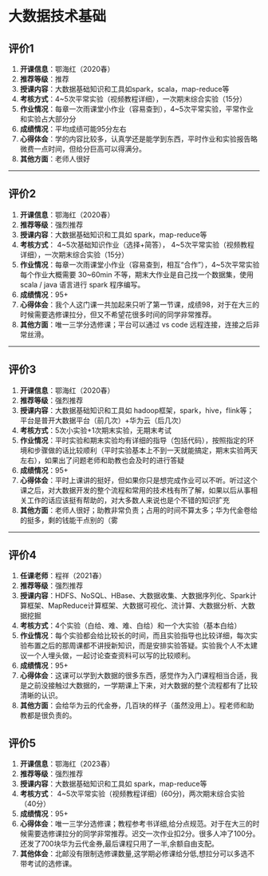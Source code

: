 # 大数据技术基础

## 评价1

1. **开课信息**：鄂海红（2020春）
2. **推荐等级**：推荐
3. **授课内容**：大数据基础知识和工具如spark，scala，map-reduce等
4. **考核方式**：4~5次平常实验（视频教程详细），一次期末综合实验（15分）
5. **作业情况**：每章一次雨课堂小作业（容易查到），4~5次平常实验，平常作业和实验占大部分分
6. **成绩情况**：平均成绩可能95分左右
7. **心得体会**：学的内容比较多，认真学还是能学到东西，平时作业和实验报告略微费一点时间，但给分巨高可以得满分。
8. **其他方面**：老师人很好

---

## 评价2

1. **开课信息**：鄂海红（2020春）
2. **推荐等级**：强烈推荐
3. **授课内容**：大数据基础知识和工具如 spark，map-reduce等
4. **考核方式**： 4~5次基础知识作业（选择+简答）， 4~5次平常实验（视频教程详细），一次期末综合实验（15分）
5. **作业情况**：每章一次雨课堂小作业（容易查到，相互“合作”），4~5次平常实验每个作业大概需要 30~60min 不等，期末大作业是自己找一个数据集，使用scala / java 语言进行 spark 程序编写。
6. **成绩情况**：95+
7. **心得体会**：我个人这门课一共加起来只听了第一节课，成绩98，对于在大三的时候需要选修课拉分，但又不希望花很多时间的同学非常推荐。
8. **其他方面**：唯一三学分选修课；平台可以通过 vs code 远程连接，连接之后非常丝滑。


---

## 评价3

1. **开课信息**：鄂海红（2020春）
2. **推荐等级**：强烈推荐
3. **授课内容**：大数据基础知识和工具如 hadoop框架，spark，hive，flink等；平台是普开大数据平台（前几次）+华为云（后几次）
4. **考核方式**：5次小实验+1次期末实验，无期末考试
5. **作业情况**：平时实验和期末实验均有详细的指导（包括代码），按照指定的环境和步骤做的话比较顺利（平时实验基本上不到一天就能搞定，期末实验两天左右），如果出了问题老师和助教也会及时的进行答疑
6. **成绩情况**：95+
7. **心得体会**：平时上课讲的挺好，但如果你只是想完成作业可以不听。听过这个课之后，对大数据开发的整个流程和常用的技术栈有所了解，如果以后从事相关工作的话应该挺有帮助的，对大多数人来说也是个不错的知识扩充
8. **其他方面**：老师人很好；助教非常负责；占用的时间不算太多；华为代金卷给的挺多，剩的钱能干点别的（雾

---

## 评价4

1. **任课老师**：程祥（2021春）
2. **推荐等级**：强烈推荐
3. **授课内容**：HDFS、NoSQL、HBase、大数据收集、大数据序列化、Spark计算框架、MapReduce计算框架、大数据可视化、流计算、大数据分析、大数据挖掘
4. **考核方式**：4个实验（白给、难、难、白给）和一个大实验（基本白给）
5. **作业情况**：每个实验都会给比较长的时间，而且实验指导也比较详细，每次实验布置之后的那周课都不讲授新知识，而是安排实验答疑。实验我个人不太建议一个人埋头做，一起讨论查查资料可以写的比较顺利。
6. **成绩情况**：95+
7. **心得体会**：这课可以学到大数据的很多东西，感觉作为入门课程相当合适，我是之前没接触过大数据的，一学期课上下来，对大数据的整个流程都有了比较清晰的认识。
8. **其他方面**：会给华为云的代金券，几百块的样子（虽然没用上）。程老师和助教都是很负责的。

## 评价5

1. **开课信息**：鄂海红（2023春）
2. **推荐等级**：强烈推荐
3. **授课内容**：大数据基础知识和工具如 spark，map-reduce等
4. **考核方式**： 4~5次平常实验（视频教程详细）(60分)，两次期末综合实验（40分）
6. **成绩情况**：95+
7. **心得体会**：唯一三学分选修课；教程参考书详细,给分点规范。对于在大三的时候需要选修课拉分的同学非常推荐。迟交一次作业扣2分。很多人冲了100分。还发了700块华为云代金券,最后课程只用了一半,余额自由支配。
8. **其他体会**：北邮没有限制选修课数量,这学期必修课给分低,想拉分可以多选不带考试的选修课。
